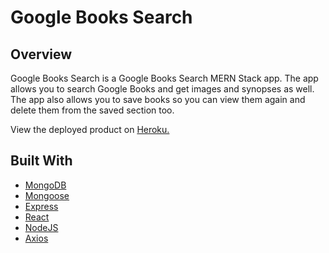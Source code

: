 # Google Books Search

## Overview

Google Books Search is a Google Books Search MERN Stack app. The app allows you to search Google Books and get images and synopses as well. The app also allows you to save books so you can view them again and delete them from the saved section too. 

View the deployed product on <a href="https://reactgoogle-books-search.herokuapp.com/">Heroku.</a>

## Built With

- <a href="https://www.mongodb.com/">MongoDB</a>
- <a href="https://www.npmjs.com/package/mongoose">Mongoose</a>
- <a href="https://www.npmjs.com/package/express">Express</a>
- <a href="https://www.npmjs.com/package/react">React</a>
- <a href="https://nodejs.org/en/">NodeJS</a>
- <a href="https://www.npmjs.com/package/axios">Axios</a>